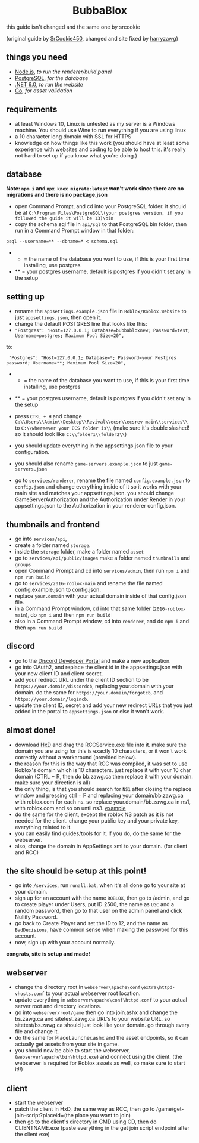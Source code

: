 <div align="center">
    <p>
      <h1>BubbaBlox</h1>
    </p>
</div>

this guide isn't changed and the same one by srcookie

(original guide by <a href="https://github.com/SrCookie450">SrCookie450</a>, changed and site fixed by <a href="https://github.com/harryzawg">harryzawg</a>)

## things you need

- <a href="https://nodejs.org/dist/v18.16.1/node-v18.16.1-x64.msi">Node.js</a>, *to run the renderer/build panel*
- <a href="https://sbp.enterprisedb.com/getfile.jsp?fileid=1258627">PostgreSQL</a>, *for the database*
- <a href="https://builds.dotnet.microsoft.com/dotnet/Sdk/6.0.412/dotnet-sdk-6.0.412-win-x64.exe">.NET 6.0</a>, *to run the website*
- <a href="https://go.dev/dl/go1.20.6.windows-amd64.msi">Go</a>, *for asset validation*

## requirements
- at least Windows 10, Linux is untested as my server is a Windows machine. You should use Wine to run everything if you are using linux
- a 10 character long domain with SSL for HTTPS
- knowledge on how things like this work (you should have at least some experience with websites and coding to be able to host this. it's really not hard to set up if you know what you're doing.)

## database

**Note: ```npm i``` and ```npx knex migrate:latest``` won't work since there are no migrations and there is no package.json**

- open Command Prompt, and cd into your PostgreSQL folder. it should be at ```C:\Program Files\PostgreSQL\(your postgres version, if you followed the guide it will be 13)\bin```
- copy the schema.sql file in ```api/sql``` to that PostgreSQL bin folder, then run in a Command Prompt window in that folder:

```psql --username=** --dbname=* < schema.sql```

- * = the name of the database you want to use, if this is your first time installing, use postgres
- ** = your postgres username, default is postgres if you didn't set any in the setup

## setting up

- rename the ```appsettings.example.json``` file in ```Roblox/Roblox.Website``` to just ```appsettings.json```, then open it.
- change the default POSTGRES line that looks like this:
- ```"Postgres": "Host=127.0.0.1; Database=bubbabloxnew; Password=test; Username=postgres; Maximum Pool Size=20",```

to:

``` "Postgres": "Host=127.0.0.1; Database=*; Password=your Postgres password; Username=**; Maximum Pool Size=20",```

- * = the name of the database you want to use, if this is your first time installing, use postgres
- ** = your postgres username, default is postgres if you didn't set any in the setup

- press ```CTRL + H``` and change ```C:\\Users\\Admin\\Desktop\\Revival\\ecsr\\ecsrev-main\\services\\``` to ```C:\\whereever your ECS folder is\\``` (make sure it's double slashed! so it should look like ```C:\\folder1\\folder2\\```)
- you should update everything in the appsettings.json file to your configuration.
- you should also rename ```game-servers.example.json``` to just ```game-servers.json```
- go to ```services/renderer```, rename the file named ```config.example.json``` to ```config.json``` and change everything inside of it so it works with your main site and matches your appsettings.json.
you should change GameServerAuthorization and the Authorization under Render in your appsettings.json to the Authorization in your renderer config.json.

## thumbnails and frontend

- go into ```services/api```, 
- create a folder named ```storage```.
- inside the ```storage``` folder, make a folder named ```asset``` 
- go to ```services/api/public/images``` make a folder named ```thumbnails``` and ```groups```
- open Command Prompt and cd into ```services/admin```, then run ```npm i``` and ```npm run build```
- go to ```services/2016-roblox-main``` and rename the file named config.example.json to config.json.
- replace ```your.domain``` with your actual domain inside of that config.json file.
- in a Command Prompt window, cd into that same folder (```2016-roblox-main```), do ```npm i``` and then ```npm run build```
- also in a Command Prompt window, cd into ```renderer```, and do ```npm i``` and then ```npm run build```

## discord

- go to the <a href="https://discord.com/developers/applications">Discord Developer Portal</a> and make a new application.
- go into OAuth2, and replace the client id in the appsettings.json with your new client ID and client secret.
- add your redirect URL under the client ID section to be ```https://your.domain/discordcb```, replacing your.domain with your domain. do the same for ```https://your.domain/forgotcb```, and ```https://your.domain/logincb```.
- update the client ID, secret and add your new redirect URLs that you just added in the portal to ```appsettings.json``` or else it won't work.

## almost done!

- download [HxD](https://mh-nexus.de/en/downloads.php?product=HxD20) and drag the RCCService.exe file into it. make sure the domain you are using for this is exactly 10 characters, or it won't work correctly without a workaround (provided below).
- the reason for this is the way that RCC was compiled, it was set to use Roblox's domain which is 10 characters. just replace it with your 10 char domain (CTRL + R, then do bb.zawg.ca then replace it with your domain. make sure your direction is all)
- the only thing, is that you should search for ```NS1``` after closing the replace window and pressing ctrl + F and replacing your domain/bb.zawg.ca with roblox.com for each ns. so replace your.domain/bb.zawg.ca in ns1, with roblox.com and so on until ns3. [example](https://zawg.ca/assets/photos/demo1.png)
- do the same for the client, except the roblox NS patch as it is not needed for the client. change your public key and your private key, everything related to it.
- you can easily find guides/tools for it. if you do, do the same for the webserver.
- also, change the domain in AppSettings.xml to your domain. (for client and RCC)

## the site should be setup at this point!
- go into ```/services```, run ```runall.bat```, when it's all done go to your site at your domain.
- sign up for an account with the name ```ROBLOX```, then go to /admin, and go to create player under Users, put ID 2500, the name as ```UGC``` and a random password, then go to that user on the admin panel and click Nullify Password.
- go back to Create Player and set the ID to 12, and the name as ```BadDecisions```, have common sense when making the password for this account.
- now, sign up with your account normally.

**congrats, site is setup and made!**

## webserver

- change the directory root in ```webserver\apache\conf\extra\httpd-vhosts.conf``` to your actual webserver root location.
- update everything in ```webserver\apache\conf\httpd.conf``` to your actual server root and directory locations.
- go into ```webserver/root/game``` then go into join.ashx and change the bs.zawg.ca and sitetest.zawg.ca URL's to your website URL. so sitetest/bs.zawg.ca should just look like your domain. go through every file and change it.
- do the same for PlaceLauncher.ashx and the asset endpoints, so it can actually get assets from your site in game.
- you should now be able to start the webserver, (```webserver\apache\bin\httpd.exe```) and connect using the client. (the webserver is required for Roblox assets as well, so make sure to start it!!)

## client

- start the webserver
- patch the client in HxD, the same way as RCC, then go to /game/get-join-script?placeid=(the place you want to join)
- then go to the client's directory in CMD using CD, then do CLIENTNAME.exe (paste everything in the get join script endpoint after the client exe)
